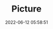 ---
weight: 1
images:
- /images/edited/16.jpeg
title: Picture
date: 2022-06-12 05:58:51
tags: [luminar neo,work,FE 28-70mm F3.5-5.6 OSS,ILCE-7M3,28.0]
---